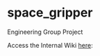 # space_gripper
Engineering Group Project

Access the Internal Wiki [here](https://github.com/1412kauti/space_gripper/wiki):
